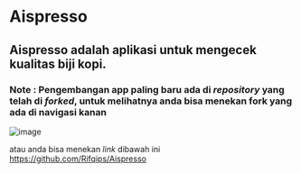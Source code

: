 # Aispresso

## Aispresso adalah aplikasi untuk mengecek kualitas biji kopi.
### Note : Pengembangan app paling baru ada di <i>repository</i> yang telah di <i>forked</i>, untuk melihatnya anda bisa menekan fork yang ada di navigasi kanan 
![image](https://github.com/davirudo/Aispresso/assets/83311759/67b6a223-0e6e-46d2-9af3-2cf34fbf44a8)

atau anda bisa menekan <i>link</i> dibawah ini
https://github.com/Rifqips/Aispresso
